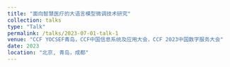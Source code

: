 ```yaml
---
title: "面向智慧医疗的大语言模型微调技术研究"
collection: talks
type: "Talk"
permalink: /talks/2023-07-01-talk-1
venue: "CCF YOCSEF青岛，CCF中国信息系统及应用大会，CCF 2023中国数字服务大会"
date: 2023
location: "北京, 青岛，成都"
---
```

